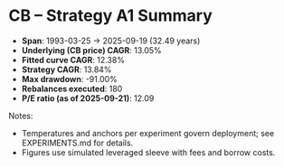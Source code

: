 # CB – Strategy A1 Summary

- **Span**: 1993-03-25 → 2025-09-19 (32.49 years)
- **Underlying (CB price) CAGR**: 13.05%
- **Fitted curve CAGR**: 12.38%
- **Strategy CAGR**: 13.84%
- **Max drawdown**: -91.00%
- **Rebalances executed**: 180
- **P/E ratio (as of 2025-09-21)**: 12.09

Notes:

- Temperatures and anchors per experiment govern deployment; see EXPERIMENTS.md for details.
- Figures use simulated leveraged sleeve with fees and borrow costs.


